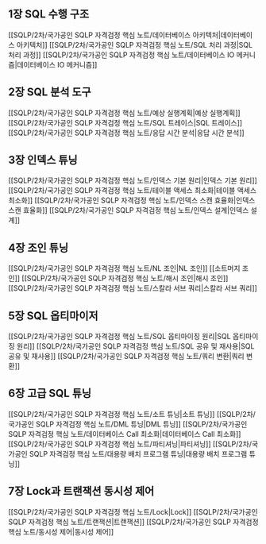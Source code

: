 ## 1장 SQL 수행 구조
[[SQLP/2차/국가공인 SQLP 자격검정 핵심 노트/데이터베이스 아키텍처|데이터베이스 아키텍처]]
[[SQLP/2차/국가공인 SQLP 자격검정 핵심 노트/SQL 처리 과정|SQL 처리 과정]]
[[SQLP/2차/국가공인 SQLP 자격검정 핵심 노트/데이터베이스 IO 메커니즘|데이터베이스 IO 메커니즘]]
## 2장 SQL 분석 도구
[[SQLP/2차/국가공인 SQLP 자격검정 핵심 노트/예상 실행계획|예상 실행계획]]
[[SQLP/2차/국가공인 SQLP 자격검정 핵심 노트/SQL 트레이스|SQL 트레이스]]
[[SQLP/2차/국가공인 SQLP 자격검정 핵심 노트/응답 시간 분석|응답 시간 분석]]
## 3장 인덱스 튜닝
[[SQLP/2차/국가공인 SQLP 자격검정 핵심 노트/인덱스 기본 원리|인덱스 기본 원리]]
[[SQLP/2차/국가공인 SQLP 자격검정 핵심 노트/테이블 액세스 최소화|테이블 액세스 최소화]]
[[SQLP/2차/국가공인 SQLP 자격검정 핵심 노트/인덱스 스캔 효율화|인덱스 스캔 효율화]]
[[SQLP/2차/국가공인 SQLP 자격검정 핵심 노트/인덱스 설계|인덱스 설계]]
## 4장 조인 튜닝
[[SQLP/2차/국가공인 SQLP 자격검정 핵심 노트/NL 조인|NL 조인]]
[[소트머지 조인]]
[[SQLP/2차/국가공인 SQLP 자격검정 핵심 노트/해시 조인|해시 조인]]
[[SQLP/2차/국가공인 SQLP 자격검정 핵심 노트/스칼라 서브 쿼리|스칼라 서브 쿼리]]
## 5장 SQL 옵티마이저
[[SQLP/2차/국가공인 SQLP 자격검정 핵심 노트/SQL 옵티마이징 원리|SQL 옵티마이징 원리]]
[[SQLP/2차/국가공인 SQLP 자격검정 핵심 노트/SQL 공유 및 재사용|SQL 공유 및 재사용]]
[[SQLP/2차/국가공인 SQLP 자격검정 핵심 노트/쿼리 변환|쿼리 변환]]
## 6장 고급 SQL 튜닝
[[SQLP/2차/국가공인 SQLP 자격검정 핵심 노트/소트 튜닝|소트 튜닝]]
[[SQLP/2차/국가공인 SQLP 자격검정 핵심 노트/DML 튜닝|DML 튜닝]]
[[SQLP/2차/국가공인 SQLP 자격검정 핵심 노트/데이터베이스 Call 최소화|데이터베이스 Call 최소화]]
[[SQLP/2차/국가공인 SQLP 자격검정 핵심 노트/파티셔닝|파티셔닝]]
[[SQLP/2차/국가공인 SQLP 자격검정 핵심 노트/대용량 배치 프로그램 튜닝|대용량 배치 프로그램 튜닝]]
## 7장 Lock과 트랜잭션 동시성 제어
[[SQLP/2차/국가공인 SQLP 자격검정 핵심 노트/Lock|Lock]]
[[SQLP/2차/국가공인 SQLP 자격검정 핵심 노트/트랜잭션|트랜잭션]]
[[SQLP/2차/국가공인 SQLP 자격검정 핵심 노트/동시성 제어|동시성 제어]]

